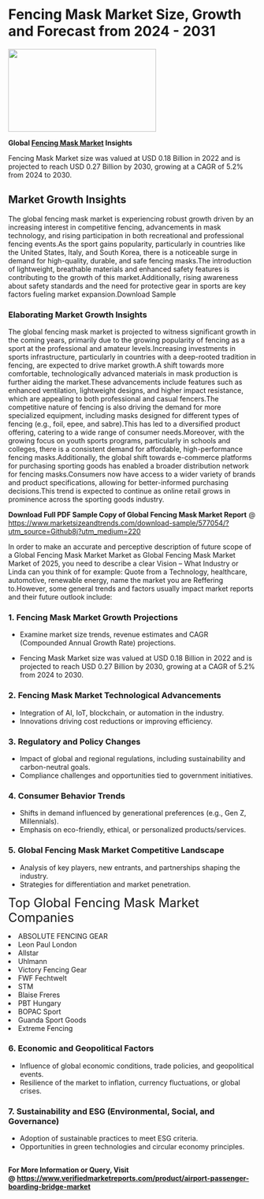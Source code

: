 <H1>Fencing Mask Market Size, Growth and Forecast from 2024 - 2031</H1><img class="aligncenter size-medium wp-image-584254" src="https://thirdeyenews.in/wp-content/uploads/2024/09/Global-Market-Research-300x168.jpeg" alt="" width="300" height="168" /><p><strong>Global&nbsp;<a href="https://www.marketsizeandtrends.com/download-sample/577054/?utm_source=Github8j?utm_medium=220">Fencing Mask Market</a> Insights</strong></p><p>Fencing Mask Market size was valued at USD 0.18 Billion in 2022 and is projected to reach USD 0.27 Billion by 2030, growing at a CAGR of 5.2% from 2024 to 2030.</p><p><h2>Market Growth Insights</h2> The global fencing mask market is experiencing robust growth driven by an increasing interest in competitive fencing, advancements in mask technology, and rising participation in both recreational and professional fencing events.As the sport gains popularity, particularly in countries like the United States, Italy, and South Korea, there is a noticeable surge in demand for high-quality, durable, and safe fencing masks.The introduction of lightweight, breathable materials and enhanced safety features is contributing to the growth of this market.Additionally, rising awareness about safety standards and the need for protective gear in sports are key factors fueling market expansion.Download Sample <h3>Elaborating Market Growth Insights</h3> The global fencing mask market is projected to witness significant growth in the coming years, primarily due to the growing popularity of fencing as a sport at the professional and amateur levels.Increasing investments in sports infrastructure, particularly in countries with a deep-rooted tradition in fencing, are expected to drive market growth.A shift towards more comfortable, technologically advanced materials in mask production is further aiding the market.These advancements include features such as enhanced ventilation, lightweight designs, and higher impact resistance, which are appealing to both professional and casual fencers.The competitive nature of fencing is also driving the demand for more specialized equipment, including masks designed for different types of fencing (e.g., foil, epee, and sabre).This has led to a diversified product offering, catering to a wide range of consumer needs.Moreover, with the growing focus on youth sports programs, particularly in schools and colleges, there is a consistent demand for affordable, high-performance fencing masks.Additionally, the global shift towards e-commerce platforms for purchasing sporting goods has enabled a broader distribution network for fencing masks.Consumers now have access to a wider variety of brands and product specifications, allowing for better-informed purchasing decisions.This trend is expected to continue as online retail grows in prominence across the sporting goods industry.</p><p><span class=""><strong>Download Full PDF Sample Copy of Global Fencing Mask Market Report</strong> @ <a href="https://www.marketsizeandtrends.com/download-sample/577054/?utm_source=Github8j?utm_medium=220" target="_blank">https://www.marketsizeandtrends.com/download-sample/577054/?utm_source=Github8j?utm_medium=220</a></span></p><p>In order to make an accurate and perceptive description of future scope of a Global&nbsp;Fencing Mask Market Market as Global&nbsp;Fencing Mask Market Market of 2025, you need to describe a clear Vision &ndash; What Industry or Linda can you think of for example: Quote from a Technology, healthcare, automotive, renewable energy, name the market you are Reffering to.However, some general trends and factors usually impact market reports and their future outlook include:</p><h3>1.&nbsp;<strong>Fencing Mask Market Growth Projections</strong></h3><ul><li>Examine market size trends, revenue estimates and CAGR (Compounded Annual Growth Rate) projections.</li><li><p>Fencing Mask Market size was valued at USD 0.18 Billion in 2022 and is projected to reach USD 0.27 Billion by 2030, growing at a CAGR of 5.2% from 2024 to 2030.</p></li></ul><h3>2.&nbsp;<strong>Fencing Mask Market Technological Advancements</strong></h3><ul><li>Integration of AI, IoT, blockchain, or automation in the industry.</li><li>Innovations driving cost reductions or improving efficiency.</li></ul><h3>3.&nbsp;<strong>Regulatory and Policy Changes</strong></h3><ul><li>Impact of global and regional regulations, including sustainability and carbon-neutral goals.</li><li>Compliance challenges and opportunities tied to government initiatives.</li></ul><h3>4.&nbsp;<strong>Consumer Behavior Trends</strong></h3><ul><li>Shifts in demand influenced by generational preferences (e.g., Gen Z, Millennials).</li><li>Emphasis on eco-friendly, ethical, or personalized products/services.</li></ul><h3>5.&nbsp;<strong>Global Fencing Mask Market Competitive Landscape</strong></h3><ul><li>Analysis of key players, new entrants, and partnerships shaping the industry.</li><li>Strategies for differentiation and market penetration.</li></ul><p data-pm-slice="1 1 []"><span style="color: inherit; font-family: inherit; font-size: 25px;">Top Global Fencing Mask Market Companies</span></p><div class="" data-test-id=""><p><li>ABSOLUTE FENCING GEAR</li><li> Leon Paul London</li><li> Allstar</li><li> Uhlmann</li><li> Victory Fencing Gear</li><li> FWF Fechtwelt</li><li> STM</li><li> Blaise Freres</li><li> PBT Hungary</li><li> BOPAC Sport</li><li> Guanda Sport Goods</li><li> Extreme Fencing</li></p></div><h3>6.&nbsp;<strong>Economic and Geopolitical Factors</strong></h3><ul><li>Influence of global economic conditions, trade policies, and geopolitical events.</li><li>Resilience of the market to inflation, currency fluctuations, or global crises.</li></ul><h3>7.&nbsp;<strong>Sustainability and ESG (Environmental, Social, and Governance)</strong></h3><ul><li>Adoption of sustainable practices to meet ESG criteria.</li><li>Opportunities in green technologies and circular economy principles.</li></ul><h2><strong style="font-size: 14px;">For More Information or Query, Visit @&nbsp;</strong><a style="background-color: #ffffff; font-size: 14px;" href="https://www.marketsizeandtrends.com/report/fencing-mask-market/" target="_blank">https://www.verifiedmarketreports.com/product/airport-passenger-boarding-bridge-market</a></h2>